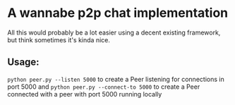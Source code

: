 # A wannabe p2p chat implementation
All this would probably be a lot easier using a decent existing framework, but think sometimes it's kinda nice.

## Usage:
`python peer.py --listen 5000` to create a Peer listening for connections in port 5000 and `python peer.py --connect-to 5000` to create a Peer connected with a peer with port 5000 running locally
